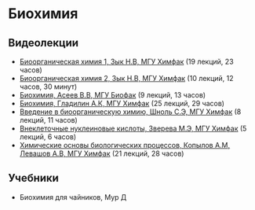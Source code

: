 # Биохимия

## Видеолекции

* [Биоорганическая химия 1, Зык Н.В, МГУ Химфак](https://teach-in.ru/course/bioorganic-chemistry-p2) (19 лекций, 23 часов)
* [Биоорганическая химия 2, Зык Н.В, МГУ Химфак](https://teach-in.ru/course/bioorganic-chemistry-2) (10 лекций, 12 часов, 30 минут)
* [Биохимия, Асеев В.В, МГУ Биофак](https://teach-in.ru/course/biochemistry-aseev-part2) (9 лекций, 13 часов)
* [Биохимия, Гладилин А.К, МГУ Химфак](https://teach-in.ru/course/biochemistry) (25 лекций, 29 часов)
* [Введение в биоорганическую химию, Шноль С.Э, МГУ Химфак](https://teach-in.ru/course/bioorganic-chemistry) (8 лекций, 11 часов)
* [Внеклеточные нуклеиновые кислоты, Зверева М.Э, МГУ Химфак](https://teach-in.ru/course/chemical-carcinogenesis-zvereva) (5 лекций, 6 часов)
* [Химические основы биологических процессов, Копылов А.М, Левашов А.В, МГУ Химфак](https://teach-in.ru/course/xobp) (21 лекций, 28 часов)

## Учебники

* Биохимия для чайников, Мур Д

